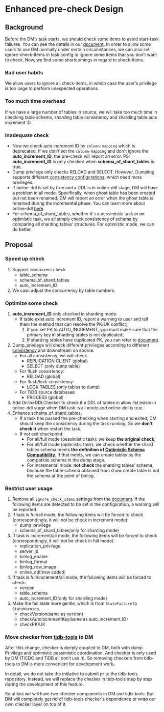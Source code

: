 # Enhanced pre-check Design

## Background

Before the DM’s task starts, we should check some items to avoid start-task failures. You can see the details in our [document](https://docs.pingcap.com/tidb-data-migration/stable/precheck#disable-checking-items). In order to allow some users to use DM normally under certain circumstances, we can also set ignore-check-items in task config to ignore some items that you don’t want to check. Now, we find some shortcomings in regard to check-items.

### Bad user habits

We allow users to ignore all check-items, in which case the user's privilege is too large to perform unexpected operations. 

### Too much time overhead

If we have a large number of tables in source, we will take too much time in checking table schema, sharding table consistency and sharding table auto increment ID.

### Inadequate check

* Now we check auto increment ID by `column-mapping` which is deprecated. If we don't set the `column-mapping` and don't ignore the **auto_increment_ID**, the pre-check will report an error. PS: **auto_increment_ID** is only checked when **schema_of_shard_tables** is true.
* Dump privilege only checks RELOAD and SELECT. However, Dumpling supports different [consistency configurations](https://docs.pingcap.com/tidb/stable/dumpling-overview#adjust-dumplings-data-consistency-options), which need more privileges.
* If online-ddl is set by true and a DDL is in online-ddl stage, DM will have a problem in all mode. Specifically, when ghost table has been created but not been renamed, DM will report an error when the ghost table is renamed during the incremental phase. You can learn more about online-ddl [here](https://docs.pingcap.com/tidb-data-migration/stable/feature-online-ddl).
* For schema_of_shard_tables, whether it's a pessimistic task or an optimistic task, we all simply check consistency of schema by comparing all sharding tables’ structures. For optimistic mode, we can do better.

## Proposal

### Speed ​​up check

1. Support concurrent check
    - table_schema
    - schema_of_shard_tables
    - auto_increment_ID
2. We casn adjust the concurrency by table numbers.

### Optimize some check

1. **auto_increment_ID** only checked in sharding mode.
    - If table exist auto increment ID, report a warning to user and tell them the method that can resolve the PK/UK conflict;
        1. If you set PK to AUTO_INCREMENT, you must make sure that the primary key in sharding tables is not duplicated;
        2. If sharding tables have duplicated PK, you can refer to [document](https://docs.pingcap.com/tidb-data-migration/stable/shard-merge-best-practices#handle-conflicts-of-auto-increment-primary-key).
2. Dump_privilege will check different privileges according to different [consistency](https://docs.pingcap.com/tidb/stable/dumpling-overview#adjust-dumplings-data-consistency-options) and downstream on source.
    - For all consistency, we will check
        - REPLICATION CLIENT (global)
        - SELECT (only dump table)
    - For flush consistency:
        - RELOAD (global)
    - For flush/lock consistency:
        - LOCK TABLES (only tables to dump)
    - For TiDB source databases:
        - PROCESS (global)
3. Add OnlineDDLChecker to check if a DDL of tables in allow list exists in online-ddl stage when DM task is all mode and online-ddl is true.
4. Enhance schema_of_shard_tables. 
    - If a task has passed the pre-checking when starting and exited, DM should keep the consistency during the task running. So we **don't check it** when restart the task.
    - If not exit checkpoint:
        - For all/full mode (pessimistic task): we keep **the original check**;
        - For all/full mode (optimistic task): we check whether the shard tables schema meets **the definition of [Optimistic Schema Compatibility](20191209_optimistic_ddl.md)**. If that meets, we can create tables by the compatible schema in the dump stage.
        - For incremental mode: **not check** the sharding tables’ schema, because the table schema obtained from show create table is not the schema at the point of binlog.

### Restrict user usage
1. Remove all `ignore_check_items` settings from the [document](https://docs.pingcap.com/tidb-data-migration/stable/precheck#disable-checking-items). If the following items are detected to be set in the configuration, a warning will be reported.
2. If task is full/all mode, the following items will be forced to check (correspondingly, it will not be check in increment mode):
    - dump_privilege
    - schema_of_shard_tables(only for sharding mode)
3. If task is increment/all mode, the following items will be forced to check (correspondingly, it will not be check in full mode):
    - replication_privilege
    - server_id
    - binlog_enable
    - binlog_format
    - binlog_row_image
    - online_ddl(new added)
4. If task is full/increment/all mode, the following items will be forced to check:
    - version
    - table_schema
    - auto_increment_ID(only for sharding mode)
5. Make the fail state more gentle, which is from `StateFailure` to `StateWarning`.
    - checkVersion(same as version)
    - checkAutoIncrementKey(same as auto_increment_ID)
    - checkPK/UK

### Move checker from [tidb-tools](https://github.com/pingcap/tidb-tools/tree/master/pkg/check) to DM

After this change, checker is deeply coupled to DM, both with dump Privilege and optimistic pessimistic coordination. And checker is only used by DM (TiCDC and TiDB all don’t use it). So removing checkers from tidb-tools to DM is more convenient for development work。

In detail, we do not take the initiative to submit pr to the tidb-tools repository. Instead, we will replace the checker in tidb-tools step by step during the development of this feature.

So at last we will have two checker components in DM and tidb-tools. But DM will completely get rid of tidb-tools checker's ​​dependence or wrap our own checker layer on top of it.
